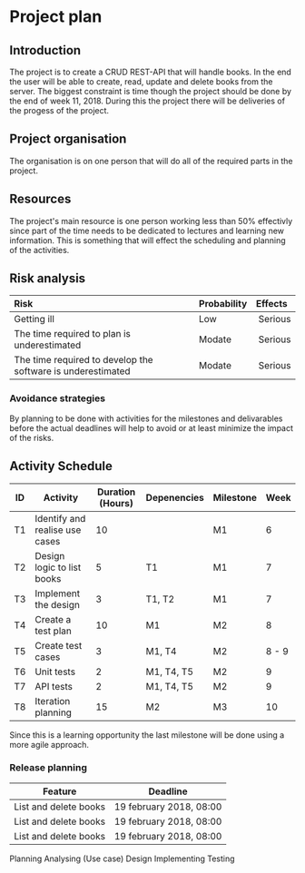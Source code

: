 # Project plan
## Introduction
The project is to create a CRUD REST-API that will handle books. In the end the user will be able to create, read, update and delete books from the server. The biggest constraint is time though the project should be done by the end of week 11, 2018. During this the project there will be deliveries of the progess of the project.

## Project organisation
The organisation is on one person that will do all of the required parts in the project.

## Resources
The project's main resource is one person working less than 50% effectivly since part of the time needs to be dedicated to lectures and learning new information. This is something that will effect the scheduling and planning of the activities.

## Risk analysis
|Risk                                                                                                           | Probability | Effects         |
|:--------------------------------------------------------------------------------------------------------------|:------------|:----------------|
|Getting ill                                                                                                    |Low          | Serious         |
|The time required to plan is underestimated                                                                    |Modate       | Serious         |
|The time required to develop the software is underestimated                                                    |Modate       | Serious         |

### Avoidance strategies
By planning to be done with activities for the milestones and delivarables before the actual deadlines will help to avoid or at least minimize the impact of the risks.

## Activity Schedule

| ID |Activity                                           | Duration (Hours) | Depenencies | Milestone | Week  |
|----|---------------------------------------------------|------------------|-------------|-----------|-------|
| T1 |Identify and realise use cases                     | 10               |             | M1        | 6     |
| T2 |Design logic to list books                         | 5                | T1          | M1        | 7     |
| T3 |Implement the design                               | 3                | T1, T2      | M1        | 7     |
| T4 |Create a test plan                                 | 10               | M1          | M2        | 8     |
| T5 |Create test cases                                  | 3                | M1, T4      | M2        | 8 - 9 |
| T6 |Unit tests                                         | 2                | M1, T4, T5  | M2        | 9     |
| T7 |API tests                                          | 2                | M1, T4, T5  | M2        | 9     |
| T8 |Iteration planning                                 | 15               | M2          | M3        | 10    |

Since this is a learning opportunity the last milestone will be done using a more agile approach.

### Release planning
|Feature               | Deadline               |
|----------------------|------------------------|
|List and delete books |19 february 2018, 08:00 | 
|List and delete books |19 february 2018, 08:00 | 
|List and delete books |19 february 2018, 08:00 | 


Planning
Analysing (Use case)
Design
Implementing
Testing